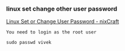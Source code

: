###  linux set change other user password


[Linux Set or Change User Password - nixCraft](https://www.cyberciti.biz/faq/linux-set-change-password-how-to/ "Linux Set or Change User Password - nixCraft")


 

```
You need to login as the root user

sudo passwd vivek
```
